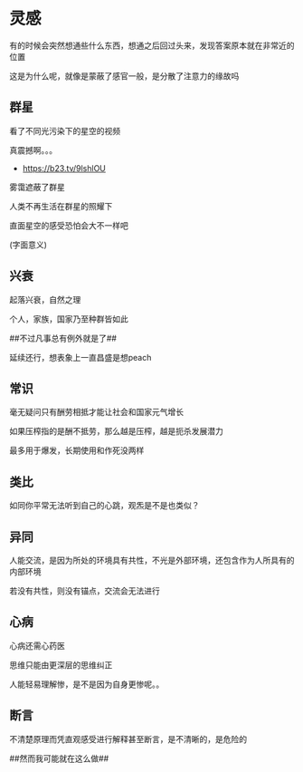 # 灵感


有的时候会突然想通些什么东西，想通之后回过头来，发现答案原本就在非常近的位置

这是为什么呢，就像是蒙蔽了感官一般，是分散了注意力的缘故吗

## 群星

看了不同光污染下的星空的视频

真震撼啊。。。

- https://b23.tv/9lshlOU

雾霭遮蔽了群星

人类不再生活在群星的照耀下

直面星空的感受恐怕会大不一样吧

(字面意义)

## 兴衰

起落兴衰，自然之理

个人，家族，国家乃至种群皆如此

##不过凡事总有例外就是了##

延续还行，想表象上一直昌盛是想peach

## 常识

毫无疑问只有酬劳相抵才能让社会和国家元气增长

如果压榨指的是酬不抵劳，那么越是压榨，越是扼杀发展潜力

最多用于爆发，长期使用和作死没两样

## 类比

如同你平常无法听到自己的心跳，观炁是不是也类似？

## 异同

人能交流，是因为所处的环境具有共性，不光是外部环境，还包含作为人所具有的内部环境

若没有共性，则没有锚点，交流会无法进行

## 心病

心病还需心药医

思维只能由更深层的思维纠正

人能轻易理解惨，是不是因为自身更惨呢。。

## 断言

不清楚原理而凭直观感受进行解释甚至断言，是不清晰的，是危险的

##然而我可能就在这么做##

